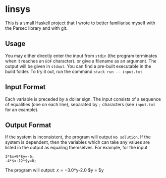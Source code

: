 # linsys

This is a small Haskell project that I wrote to better familiarise myself with the Parsec library and with git.

## Usage
You may either directly enter the input from `stdin` (the program terminates when it reaches an `EOF` character). or give a filename as an argument. The output will be given in `stdout`. You can find a pre-built executable in the build folder. To try it out, run the command `stack run -- input.txt`

## Input Format
Each variable is preceded by a dollar sign. The input consists of a sequence of equalities (one on each line), separated by `;` characters (see `input.txt` for an example).

## Output Format
If the system is inconsistent, the program will output `No solution`. If the system is dependent, then the variables which can take any values are listed in the output as equaling themselves. For example, for the input
```
3*$x+9*$y=-6;
-4*$x-12*$y=8;
```
The program will output:
$x = -3.0*$y-2.0
$y = $y